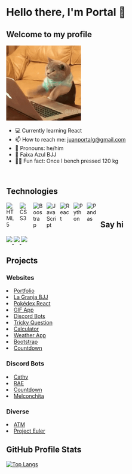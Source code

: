 <h1>Hello there, I'm Portal 👋</h1>

<h2>Welcome to my profile</h2>

<img src="https://raw.githubusercontent.com/juanportal/juanportal/main/cat.gif" width="200">

- 💻 Currently learning React
- 📫 How to reach me: juanportalg@gmail.com
- 👦 Pronouns: he/him
- 🥋 Faixa Azul BJJ
- 💪🏽 Fun fact: Once I bench pressed 120 kg

<br>

<h2>Technologies</h2>

<img align="left" alt="HTML5" width="26px" src="https://cdn.jsdelivr.net/gh/devicons/devicon/icons/html5/html5-original.svg" style="padding-right:10px;" />
<img align="left" alt="CSS3" width="26px" src="https://cdn.jsdelivr.net/gh/devicons/devicon/icons/css3/css3-original.svg" style="padding-right:10px;" />
<img align="left" alt="Boostrap" width="26px" src="https://cdn.jsdelivr.net/gh/devicons/devicon/icons/bootstrap/bootstrap-original.svg" style="padding-right:10px;"/>
<img align="left" alt="JavaScript" width="26px" src="https://cdn.jsdelivr.net/gh/devicons/devicon/icons/javascript/javascript-original.svg" style="padding-right:10px;" />
<img align="left" alt="React" width="26px" src="https://cdn.jsdelivr.net/gh/devicons/devicon/icons/react/react-original.svg" style="padding-right:10px;" />
<img align="left" alt="Python" width="26px" src="https://cdn.jsdelivr.net/gh/devicons/devicon/icons/python/python-original.svg" style="padding-right:10px;" />
<img align="left" alt="Pandas" width="26px" src="https://cdn.jsdelivr.net/gh/devicons/devicon/icons/pandas/pandas-original.svg" style="padding-right:10px;" />

<br>

<h2>Say hi</h2>

<a href="https://www.linkedin.com/in/juanportal" target="_blank">
  <img src="https://img.shields.io/badge/linkedin-%ff5851db.svg?color=0072B1&style=for-the-badge&logo=linkedin&logoColor=white" style="margin-bottom: 5px;" />
</a>

<a href="https://twitter.com/JuanPortalG" target="_blank">
  <img src="https://img.shields.io/badge/twitter-%ff5851db.svg?color=1DA1F2&style=for-the-badge&logo=twitter&logoColor=white" style="margin-bottom: 5px;" />
</a>

<a href="https://www.instagram.com/juanportalg/" target="_blank">
  <img src="https://img.shields.io/badge/instagram-%bc2a8d.svg?color=BC2A8D&style=for-the-badge&logo=instagram&logoColor=white" style="margin-bottom: 5px;" />
</a>

<br>

<h2>Projects</h2>

<h3>Websites</h3>
<li><a href='https://github.com/JuanPortal/Portfolio'>Portfolio</a></li>
<li><a href='https://github.com/JuanPortal/LaGranjaBJJ'>La Granja BJJ</a></li>
<li><a href='https://github.com/JuanPortal/Pokedex'>Pokédex React</a></li>
<li><a href='https://github.com/JuanPortal/GIF-App'>GIF App</a></li>
<li><a href='https://github.com/JuanPortal/Website'>Discord Bots</a></li>
<li><a href='https://github.com/JuanPortal/TrickyQuestion'>Tricky Question</a></li>
<li><a href='https://github.com/JuanPortal/Calculator-Website'>Calculator</a></li>
<li><a href='https://github.com/JuanPortal/Weather-App'>Weather App</a></li>
<li><a href='https://github.com/JuanPortal/Learning-Bootstrap'>Bootstrap</a></li>
<li><a href='https://github.com/JuanPortal/Countdown-Website'>Countdown</a></li>

<h3>Discord Bots</h3>
<li><a href='https://github.com/JuanPortal/Cathy'>Cathy</a></li>
<li><a href='https://github.com/JuanPortal/DiscordBot-RAE'>RAE</a></li>
<li><a href='https://github.com/JuanPortal/DiscordBot-Countdown'>Countdown</a></li>
<li><a href='https://github.com/JuanPortal/DiscordBot-Melconchita'>Melconchita</a></li>

<h3>Diverse</h3>
<li><a href='https://github.com/JuanPortal/ATM'>ATM</a></li>
<li><a href='https://github.com/JuanPortal/ProjectEuler'>Project Euler</a></li>

<!--
[![Anurag's GitHub stats](https://github-readme-stats.vercel.app/api?username=juanportal)](https://github.com/anuraghazra/github-readme-stats)
-->

<h2>GitHub Profile Stats</h2>

[![Top Langs](https://github-readme-stats.vercel.app/api/top-langs/?username=juanportal&layout=compact)](https://github.com/anuraghazra/github-readme-stats)
